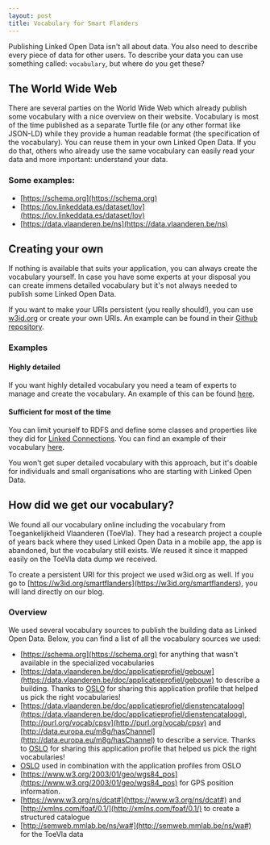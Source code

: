 ```yaml
---
layout: post
title: Vocabulary for Smart Flanders
---
```

Publishing Linked Open Data isn't all about data. You also need to describe every piece of data for other users.
To describe your data you can use something called: `vocabulary`, but where do you get these?

## The World Wide Web

There are several parties on the World Wide Web which already publish some vocabulary with a nice overview on their website.
Vocabulary is most of the time published as a separate Turtle file (or any other format like JSON-LD) while they provide a human readable format (the specification of the vocabulary).
You can reuse them in your own Linked Open Data. If you do that, others who already use the same vocabulary 
can easily read your data and more important: understand your data.

### Some examples:
- [https://schema.org](https://schema.org)
- [https://lov.linkeddata.es/dataset/lov](https://lov.linkeddata.es/dataset/lov)
- [https://data.vlaanderen.be/ns](https://data.vlaanderen.be/ns)

## Creating your own

If nothing is available that suits your application, you can always create the vocabulary yourself.
In case you have some experts at your disposal you can create immens detailed vocabulary but it's not always needed to publish some Linked Open Data. 

If you want to make your URIs persistent (you really should!), you can use [w3id.org](https://w3id.org) or create your own URIs. An example can be found in their [Github repository](https://github.com/perma-id/w3id.org/blob/master/BCI-ontology/.htaccess).

### Examples

#### Highly detailed
If you want highly detailed vocabulary you need a team of experts to manage and create the vocabulary. An example of this can be found [here](http://download.fortiss.org/public/bm/ontology/).

#### Sufficient for most of the time
You can limit yourself to RDFS and define some classes and properties like they did for [Linked Connections](https://linkedconnections.org). You can find an example of their vocabulary [here](https://github.com/linkedconnections/vocabulary/blob/master/vocabulary.ttl).

You won't get super detailed vocabulary with this approach, but it's doable for individuals and small organisations who are starting with Linked Open Data. 

## How did we get our vocabulary?

We found all our vocabulary online including the vocabulary from Toegankelijkheid Vlaanderen (ToeVla).
They had a research project a couple of years back where they used Linked Open Data in a mobile app, 
the app is abandoned, but the vocabulary still exists. We reused it since it mapped easily on the ToeVla data dump we received.

To create a persistent URI for this project we used w3id.org as well. If you go to [https://w3id.org/smartflanders](https://w3id.org/smartflanders), you will land directly on our blog.

### Overview

We used several vocabulary sources to publish the building data as Linked Open Data. 
Below, you can find a list of all the vocabulary sources we used:

- [https://schema.org](https://schema.org) for anything that wasn't available in the specialized vocabularies
- [https://data.vlaanderen.be/doc/applicatieprofiel/gebouw](https://data.vlaanderen.be/doc/applicatieprofiel/gebouw) to describe a building. Thanks to [OSLO](https://overheid.vlaanderen.be/producten-diensten/OSLO2) for sharing this application profile that helped us pick the right vocabularies!
- [https://data.vlaanderen.be/doc/applicatieprofiel/dienstencataloog](https://data.vlaanderen.be/doc/applicatieprofiel/dienstencataloog), [http://purl.org/vocab/cpsv](http://purl.org/vocab/cpsv) and [http://data.europa.eu/m8g/hasChannel](http://data.europa.eu/m8g/hasChannel) to describe a service. Thanks to [OSLO](https://overheid.vlaanderen.be/producten-diensten/OSLO2) for sharing this application profile that helped us pick the right vocabularies!
- [OSLO](https://data.vlaanderen.be/ns#Vocabularia) used in combination with the application profiles from OSLO
- [https://www.w3.org/2003/01/geo/wgs84_pos](https://www.w3.org/2003/01/geo/wgs84_pos) for GPS position information.
- [https://www.w3.org/ns/dcat#](https://www.w3.org/ns/dcat#) and [http://xmlns.com/foaf/0.1/](http://xmlns.com/foaf/0.1/) to create a structured catalogue
- [http://semweb.mmlab.be/ns/wa#](http://semweb.mmlab.be/ns/wa#) for the ToeVla data
